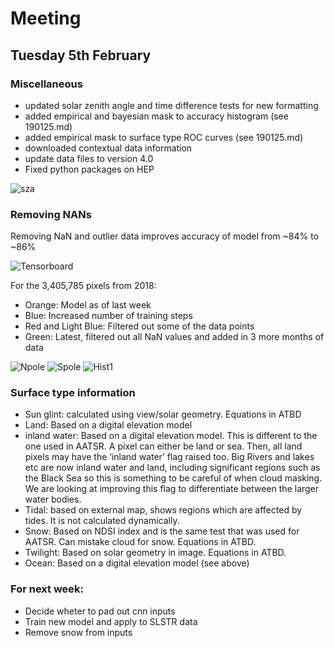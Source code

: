 # Meeting 
## Tuesday 5th February 

### Miscellaneous 
- updated solar zenith angle and time difference tests for new formatting 
- added empirical and bayesian mask to accuracy histogram (see 190125.md)
- added empirical mask to surface type ROC curves (see 190125.md)
- downloaded contextual data information 
- update data files to version 4.0
- Fixed python packages on HEP

![sza](http://www.hep.ph.ic.ac.uk/~kt2015/sza.png)


### Removing NANs
Removing NaN and outlier data improves accuracy of model from ~84% to ~86%

![Tensorboard](http://www.hep.ph.ic.ac.uk/~trz15/tensorboard1.png)

For the 3,405,785 pixels from 2018:
- Orange: Model as of last week
- Blue: Increased number of training steps
- Red and Light Blue: Filtered out some of the data points
- Green: Latest, filtered out all NaN values and added in 3 more months of data

![Npole](http://www.hep.ph.ic.ac.uk/~trz15/Npole2.png)
![Spole](http://www.hep.ph.ic.ac.uk/~trz15/Spole2.png)
![Hist1](http://www.hep.ph.ic.ac.uk/~trz15/certainty_hist3.png)


### Surface type information 
* Sun glint: calculated using view/solar geometry.  Equations in ATBD
* Land: Based on a digital elevation model
* inland water: Based on a digital elevation model. This is different to the one used in AATSR.  A pixel can either be land or sea.  Then, all land pixels may have the ‘inland water’ flag raised too.  Big Rivers and lakes etc are now inland water and land, including significant regions such as the Black Sea so this is something to be careful of when cloud masking.  We are looking at improving this flag to differentiate between the larger water bodies. 
* Tidal: based on external map, shows regions which are affected by tides.  It is not calculated dynamically.
* Snow: Based on NDSI index and is the same test that was used for AATSR.  Can mistake cloud for snow.  Equations in ATBD. 
* Twilight: Based on solar geometry in image.  Equations in ATBD. 
* Ocean: Based on a digital elevation model (see above)


### For next week:
- Decide wheter to pad out cnn inputs
- Train new model and apply to SLSTR data 
- Remove snow from inputs 
